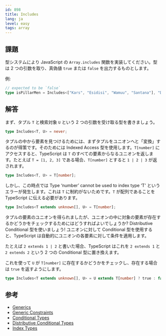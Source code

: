 ```yaml
---
id: 898
title: Includes
lang: ja
level: easy
tags: array
---
```


## 課題

型システムにより JavaScript の `Array.includes` 関数を実装してください。型は 2 つの引数を取り、真偽値 `true` または `false` を出力するものとします。

例:

```typescript
// expected to be `false`
type isPillarMen = Includes<["Kars", "Esidisi", "Wamuu", "Santana"], "Dio">;
```

## 解答

まず、タプル `T` と検索対象 `U` という 2 つの引数を受け取る型を書きましょう。

```typescript
type Includes<T, U> = never;
```

タプルの中から要素を見つけるためには、まずタプルをユニオンへと「変換」するのが得策です。そのためには Indexed Access 型を使用します。`T[number]` にアクセスすると、TypeScript は `T` のすべての要素からなるユニオンを返します。たとえば `T = [1, 2, 3]` である場合、`T[number]` とすると `1 | 2 | 3` が返されます。

```typescript
type Includes<T, U> = T[number];
```

しかし、この時点では Type ‘number’ cannot be used to index type ‘T’ というエラーが発生します。これは `T` に制約がないためです。`T` が配列であることを TypeScript に伝える必要があります。

```typescript
type Includes<T extends unknown[], U> = T[number];
```

タプルの要素のユニオンを得られましたが、ユニオンの中に対象の要素が存在するかどうかをチェックするためにはどうすればよいでしょうか? Distributive Conditional 型を使いましょう! ユニオンに対して Conditional 型を使用すると、TypeScript は自動的にユニオンの各要素に対して条件を適用します。

たとえば `2 extends 1 | 2` と書いた場合、TypeScript はこれを `2 extends 1` と `2 extends 2` という 2 つの Conditional 型に置き換えます。

これを使って `U` が `T[number]` に存在するかどうかをチェックし、存在する場合は `true` を返すようにします。

```typescript
type Includes<T extends unknown[], U> = U extends T[number] ? true : false;
```

## 参考

- [Generics](https://www.typescriptlang.org/docs/handbook/2/generics.html)
- [Generic Constraints](https://www.typescriptlang.org/docs/handbook/2/generics.html#generic-constraints)
- [Conditional Types](https://www.typescriptlang.org/docs/handbook/2/conditional-types.html)
- [Distributive Conditional Types](https://www.typescriptlang.org/docs/handbook/2/conditional-types.html#distributive-conditional-types)
- [Index Types](https://www.typescriptlang.org/docs/handbook/2/indexed-access-types.html)
